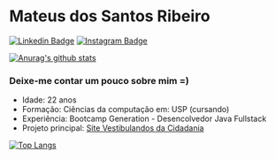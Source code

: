 # Mateus dos Santos Ribeiro
[![Linkedin Badge](https://img.shields.io/badge/linkedin-%230077B5.svg?&style=for-the-badge&logo=linkedin&logoColor=white&link=https://www.linkedin.com/in/mateus-ribeiro-b104a9120/)](https://www.linkedin.com/in/mateus-ribeiro-b104a9120/)
[![Instagram Badge](https://img.shields.io/badge/instagram-%23E4405F.svg?&style=for-the-badge&logo=instagram&logoColor=white&link=https://www.instagram.com/mateus_s_ribeiro/)](https://www.instagram.com/mateus_s_ribeiro/)

[![Anurag's github stats](https://github-readme-stats.vercel.app/api?username=MateusBCC020)](https://github.com/MateusBCC020)

### Deixe-me contar um pouco sobre mim =)
* Idade: 22 anos
* Formação: Ciências da computação em: USP (cursando)
* Experiência: Bootcamp Generation - Desencolvedor Java Fullstack
* Projeto principal: [Site Vestibulandos da Cidadania](https://www.vestibulandosdacidadania.org/)

[![Top Langs](https://github-readme-stats.vercel.app/api/top-langs/?username=MateusBCC020)](https://github.com/MateusBCC020)

